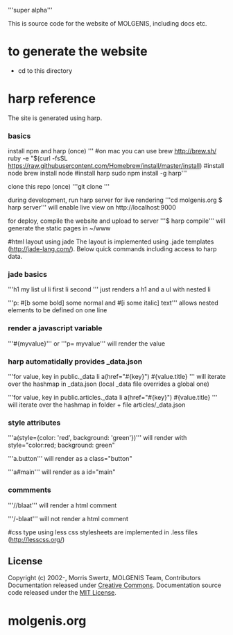 '''super alpha'''

This is source code for the website of MOLGENIS, including docs etc.

# to generate the website



- cd to this directory

# harp reference
The site is generated using harp.

### basics

install npm and harp (once)
'''
#on mac you can use brew http://brew.sh/
ruby -e "$(curl -fsSL https://raw.githubusercontent.com/Homebrew/install/master/install)
#install node
brew install node
#install harp
sudo npm install -g harp'''

clone this repo (once)
'''git clone '''

during development, run harp server for live rendering
'''cd molgenis.org
$ harp server'''
will enable live view on http://localhost:9000

for deploy, compile the website and upload to server
'''$ harp compile'''
will generate the static pages in ~/www

#html layout using jade 
The layout is implemented using .jade templates (http://jade-lang.com/).
Below quick commands including access to harp data.

### jade basics

'''h1 my list
ul
  li first
  li second
'''
just renders a h1 and a ul with nested li 

'''p: #[b some bold] some normal and #[i some italic] text'''
allows nested elements to be defined on one line

### render a javascript variable
'''#{myvalue}'''
or
'''p= myvalue'''
will render the value

### harp automatidally provides _data.json
'''for value, key in public._data
  li
    a(href="#{key}") #{value.title}
'''
will iterate over the hashmap in _data.json (local _data file overrides a global one) 

'''for value, key in public.articles._data
  li
    a(href="#{key}") #{value.title}
'''
will iterate over the hashmap in folder + file articles/_data.json 

### style attributes

'''a(style={color: 'red', background: 'green'})'''
will render with style="color:red; background: green"

'''a.button'''
will render as a class="button"

'''a#main'''
will render as a id="main"

### commments

'''//blaat'''
will render a html comment

'''/-blaat'''
will not render a html comment

#css type using less
css stylesheets are implemented in .less files (http://lesscss.org/)

## License
Copyright (c) 2002-, Morris Swertz, MOLGENIS Team, 
Contributors Documentation released under [Creative Commons](./LICENSE-CC).
Documentation source code released under the [MIT License](./LICENSE-MIT).
# molgenis.org

